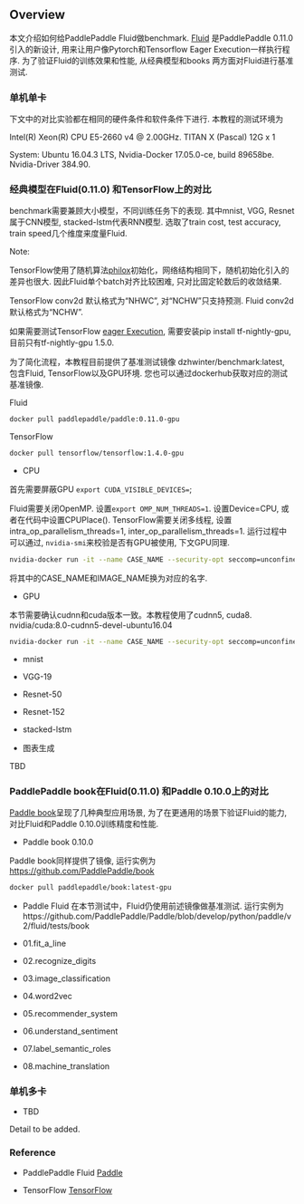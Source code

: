 ## Overview
本文介绍如何给PaddlePaddle Fluid做benchmark. [Fluid](https://github.com/PaddlePaddle/Paddle/releases/tag/v0.11.0) 是PaddlePaddle 0.11.0引入的新设计, 用来让用户像Pytorch和Tensorflow Eager Execution一样执行程序.
为了验证Fluid的训练效果和性能, 从经典模型和books 两方面对Fluid进行基准测试.

### 单机单卡
下文中的对比实验都在相同的硬件条件和软件条件下进行. 本教程的测试环境为

Intel(R) Xeon(R) CPU E5-2660 v4 @ 2.00GHz. TITAN X (Pascal) 12G x 1

System: Ubuntu 16.04.3 LTS, Nvidia-Docker 17.05.0-ce, build 89658be. Nvidia-Driver 384.90.

### 经典模型在Fluid(0.11.0) 和TensorFlow上的对比

benchmark需要兼顾大小模型，不同训练任务下的表现. 其中mnist, VGG, Resnet属于CNN模型, stacked-lstm代表RNN模型. 
选取了train cost, test accuracy, train speed几个维度来度量Fluid.

Note: 

TensorFlow使用了随机算法[philox](https://github.com/tensorflow/tensorflow/blob/52dcb2590bb9274262656c958c105cb5e5cc1300/tensorflow/core/lib/random/philox_random.h#L16)初始化，网络结构相同下，随机初始化引入的差异也很大. 因此Fluid单个batch对齐比较困难, 只对比固定轮数后的收敛结果.

TensorFlow conv2d 默认格式为“NHWC”, 对“NCHW”只支持预测. Fluid conv2d默认格式为“NCHW”.

如果需要测试TensorFlow [eager Execution](https://research.googleblog.com/2017/10/eager-execution-imperative-define-by.html), 需要安装pip install tf-nightly-gpu, 目前只有tf-nightly-gpu 1.5.0.


为了简化流程，本教程目前提供了基准测试镜像 dzhwinter/benchmark:latest, 包含Fluid, TensorFlow以及GPU环境. 您也可以通过dockerhub获取对应的测试基准镜像.

Fluid
```bash
docker pull paddlepaddle/paddle:0.11.0-gpu
```
TensorFlow
```bash
docker pull tensorflow/tensorflow:1.4.0-gpu
```

- CPU

首先需要屏蔽GPU `export CUDA_VISIBLE_DEVICES=`;

Fluid需要关闭OpenMP. 设置`export OMP_NUM_THREADS=1`. 设置Device=CPU, 或者在代码中设置CPUPlace().
TensorFlow需要关闭多线程, 设置 intra_op_parallelism_threads=1, inter_op_parallelism_threads=1.
运行过程中可以通过, `nvidia-smi`来校验是否有GPU被使用, 下文GPU同理.

```bash
nvidia-docker run -it --name CASE_NAME --security-opt seccomp=unconfined -v $PWD/benchmark:/benchmark -v /usr/lib/x86_64-linux-gnu:/usr/lib/x86_64-linux-gnu IMAGE_NAME /bin/bash
```
将其中的CASE_NAME和IMAGE_NAME换为对应的名字.


- GPU 

本节需要确认cudnn和cuda版本一致。本教程使用了cudnn5, cuda8. nvidia/cuda:8.0-cudnn5-devel-ubuntu16.04
```bash
nvidia-docker run -it --name CASE_NAME --security-opt seccomp=unconfined -v $PWD/benchmark:/benchmark -v /usr/lib/x86_64-linux-gnu:/usr/lib/x86_64-linux-gnu IMAGE_NAME /bin/bash
```

- mnist

- VGG-19

- Resnet-50

- Resnet-152

- stacked-lstm

- 图表生成

TBD

### PaddlePaddle book在Fluid(0.11.0) 和Paddle 0.10.0上的对比

[Paddle book](https://github.com/PaddlePaddle/book)呈现了几种典型应用场景, 为了在更通用的场景下验证Fluid的能力, 对比Fluid和Paddle 0.10.0训练精度和性能.

- Paddle book 0.10.0

Paddle book同样提供了镜像, 运行实例为 https://github.com/PaddlePaddle/book

```bash
docker pull paddlepaddle/book:latest-gpu
```
- Paddle Fluid
在本节测试中，Fluid仍使用前述镜像做基准测试. 运行实例为https://github.com/PaddlePaddle/Paddle/blob/develop/python/paddle/v2/fluid/tests/book

- 01.fit_a_line

- 02.recognize_digits

- 03.image_classification

- 04.word2vec

- 05.recommender_system

- 06.understand_sentiment

- 07.label_semantic_roles

- 08.machine_translation

### 单机多卡

- TBD

Detail to be added.

### Reference

- PaddlePaddle Fluid [Paddle](https://github.com/PaddlePaddle/Paddle)

- TensorFlow [TensorFlow](https://github.com/tensorflow/tensorflow)
